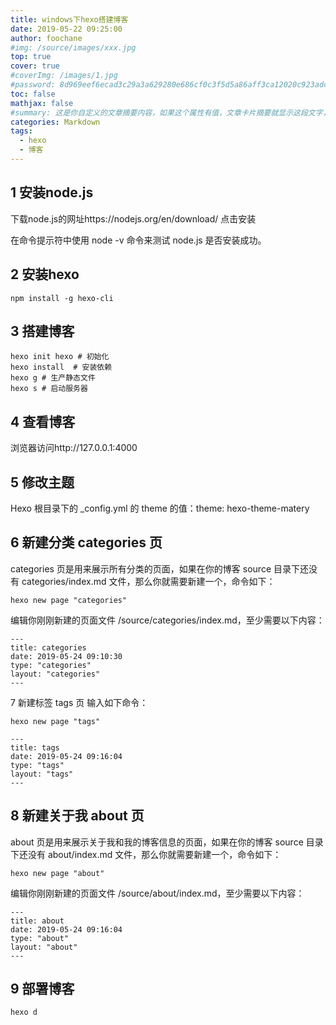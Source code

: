 ```yaml
---
title: windows下hexo搭建博客
date: 2019-05-22 09:25:00
author: foochane
#img: /source/images/xxx.jpg
top: true
cover: true
#coverImg: /images/1.jpg
#password: 8d969eef6ecad3c29a3a629280e686cf0c3f5d5a86aff3ca12020c923adc6c92
toc: false
mathjax: false
#summary: 这是你自定义的文章摘要内容，如果这个属性有值，文章卡片摘要就显示这段文字，否则程序会自动截取文章的部分内容作为摘要
categories: Markdown
tags:
  - hexo
  - 博客
---
```

## 1 安装node.js
下载node.js的网址https://nodejs.org/en/download/
点击安装

在命令提示符中使用 node -v 命令来测试 node.js 是否安装成功。

## 2 安装hexo
```
npm install -g hexo-cli
```

## 3 搭建博客

```
hexo init hexo # 初始化
hexo install  # 安装依赖
hexo g # 生产静态文件
hexo s # 启动服务器
```

## 4 查看博客
浏览器访问http://127.0.0.1:4000


## 5 修改主题
 Hexo 根目录下的 _config.yml 的 theme 的值：theme: hexo-theme-matery

## 6 新建分类 categories 页
categories 页是用来展示所有分类的页面，如果在你的博客 source 目录下还没有 categories/index.md 文件，那么你就需要新建一个，命令如下：
```
hexo new page "categories"
```
编辑你刚刚新建的页面文件 /source/categories/index.md，至少需要以下内容：
```
---
title: categories
date: 2019-05-24 09:10:30
type: "categories"
layout: "categories"
---
```
7 新建标签 tags 页
输入如下命令：
```
hexo new page "tags"
```

```
---
title: tags
date: 2019-05-24 09:16:04
type: "tags"
layout: "tags"
---
```

## 8 新建关于我 about 页

about 页是用来展示关于我和我的博客信息的页面，如果在你的博客 source 目录下还没有 about/index.md 文件，那么你就需要新建一个，命令如下：
```
hexo new page "about"
```
编辑你刚刚新建的页面文件 /source/about/index.md，至少需要以下内容：
```
---
title: about
date: 2019-05-24 09:16:04
type: "about"
layout: "about"
---
```

## 9 部署博客
```
hexo d
```

